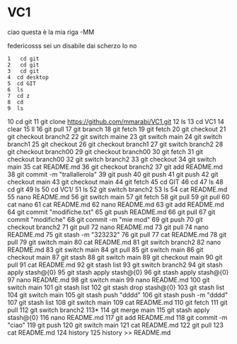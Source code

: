 # VC1

ciao questa è la mia riga -MM

federicosss sei un disabile
dai scherzo
Io no

    1   cd git
    2   cd git
    3   cd git
    4  cd desktop
    5  cd GIT
    6  ls
    7  cd z
    8  cd 
    9  ls
   10  cd git
   11  git clone https://github.com/mmarabi/VC1.git
   12  ls
   13  cd VC1
   14  clear
   15  ll
   16  git pull
   17  git branch
   18  git fetch
   19  git fetch
   20  git checkout
   21  git checkout branch2
   22  git switch maine 
   23  git switch main
   24  git switch branch1
   25  git checkout
   26  git checkout branch1
   27  git switch branch2
   28  git checkout branch00
   29  git checkout branch00
   30  git fetch
   31  git checkout branch00
   32  git switch branch2
   33  git checkout 
   34  git switch main
   35  cat README.md 
   36  git checkout branch2
   37  git add README.md 
   38  git commit -m "trallallerola"
   39  git push
   40  git push
   41  git push
   42  git checkout main
   43  git checkout main
   44  git fetch
   45  cd GIT
   46  cd
   47  ls
   48  cd git
   49  ls
   50  cd VC1/
   51  ls
   52  git switch branch2
   53  ls
   54  cat README.md 
   55  nano README.md 
   56  git switch main
   57   git fetch
   58  git pull
   59  git pull
   60  cat nano
   61  cat README.md 
   62  nano README.md 
   63  git add README.md 
   64  git commit "modifiche.txt"
   65  git push README.md
   66  git pull
   67  git commit "modifiche"
   68  git commit -m "mie mod" 
   69  git push
   70  git checkout branch2
   71  git pull
   72  nano README.md 
   73  git pull
   74  nano README.md 
   75  git stash -m "323232"
   76  git pull
   77  cat README.md 
   78  git pull
   79  git switch main
   80  cat README.md 
   81  git switch branch2
   82  nano README.md 
   83  git switch main
   84  git pull
   85  git switch main
   86  git checkout main
   87  git stash
   88  git switch main
   89  git checkout main
   90  git pull
   91  cat README.md 
   92  git stash list
   93  git switch branch2
   94  git stash apply stash@{0} 
   95  git stash apply stash@{0} 
   96  git stash apply stash@{0}
   97  nano README.md 
   98  git switch main
   99  nano README.md 
  100  git switch main
  101  git stash list
  102  git stash drop stash@{0} 
  103  git stash list
  104  git switch main
  105  git stash push "dddd"
  106  git stash push -m "dddd"
  107  git stash list
  108  git switch main
  109  cat README.md 
  110  git fetch
  111  git pull
  112  git switch branch2
  113* 
  114  git merge main
  115  git stash apply stash@{0} 
  116  nano README.md 
  117  git add README.md 
  118  git commit -m "ciao"
  119  git push
  120  git switch main
  121  cat README.md 
  122  git pull
  123  cat README.md 
  124  history 
  125  history >> README.md 
